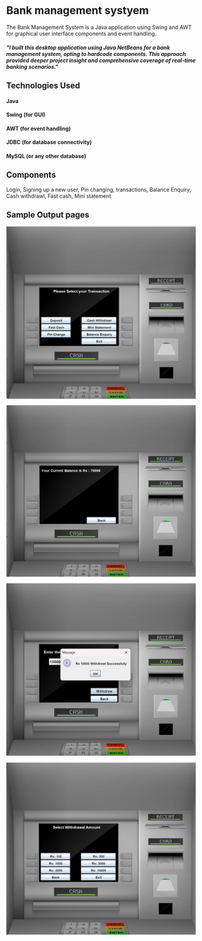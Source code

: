 # Bank management systyem
The Bank Management System is a Java application using Swing and AWT for graphical user interface components and event handling.
 
##### "I built this desktop application using Java NetBeans for a bank management system, opting to hardcode components. This approach provided deeper project insight and comprehensive coverage of real-time banking scenarios."
 
##  Technologies Used
#### Java
#### Swing (for GUI)
#### AWT (for event handling)
#### JDBC (for database connectivity)
#### MySQL (or any other database)

## Components 

Login,
Signing up a new user, 
Pin changing,
transactions,
Balance Enquiry,
Cash withdrawl, 
Fast cash,
Mini statement 
 
## Sample Output pages

![Bank Management System](/bank%20management%20system/output-images/1.png)


![Bank Management System](/bank%20management%20system/output-images/2.png)


![Bank Management System](/bank%20management%20system/output-images/3.png)


![Bank Management System](/bank%20management%20system/output-images/4.png)


